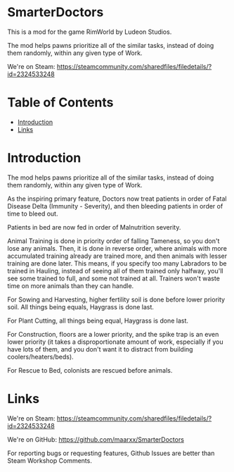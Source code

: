# SmarterDoctors

This is a mod for the game RimWorld by Ludeon Studios.

The mod helps pawns prioritize all of the similar tasks, instead of doing them randomly, within any given type of Work.

We're on Steam: https://steamcommunity.com/sharedfiles/filedetails/?id=2324533248

# Table of Contents

* [Introduction](#introduction)
* [Links](#links)

# Introduction

The mod helps pawns prioritize all of the similar tasks, instead of doing them randomly, within any given type of Work.

As the inspiring primary feature, Doctors now treat patients in order of Fatal Disease Delta (Immunity - Severity), and then bleeding patients in order of time to bleed out.

Patients in bed are now fed in order of Malnutrition severity.

Animal Training is done in priority order of falling Tameness, so you don't lose any animals. Then, it is done in reverse order, where animals with more accumulated training already are trained more, and then animals with lesser training are done later. This means, if you specify too many Labradors to be trained in Hauling, instead of seeing all of them trained only halfway, you'll see some trained to full, and some not trained at all. Trainers won't waste time on more animals than they can handle.

For Sowing and Harvesting, higher fertility soil is done before lower priority soil. All things being equals, Haygrass is done last.

For Plant Cutting, all things being equal, Haygrass is done last.

For Construction, floors are a lower priority, and the spike trap is an even lower priority (it takes a disproportionate amount of work, especially if you have lots of them, and you don't want it to distract from building coolers/heaters/beds).

For Rescue to Bed, colonists are rescued before animals.

# Links

We're on Steam: https://steamcommunity.com/sharedfiles/filedetails/?id=2324533248

We're on GitHub: https://github.com/maarxx/SmarterDoctors

For reporting bugs or requesting features, Github Issues are better than Steam Workshop Comments.
